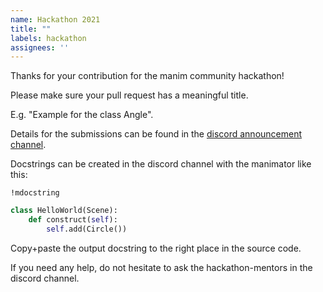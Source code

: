 ```yaml
---
name: Hackathon 2021
title: ""
labels: hackathon
assignees: ''
---
```


Thanks for your contribution for the manim community hackathon!

Please make sure your pull request has a meaningful title.

E.g. "Example for the class Angle".

Details for the submissions can be found in the [discord announcement channel](https://discord.com/channels/581738731934056449/581739610154074112/846460718479966228
).

Docstrings can be created in the discord channel with the manimator like this:
```
!mdocstring
```
```python
class HelloWorld(Scene):
    def construct(self):
        self.add(Circle())
```
Copy+paste the output docstring to the right place in the source code.

If you need any help, do not hesitate to ask the hackathon-mentors in the discord channel.
